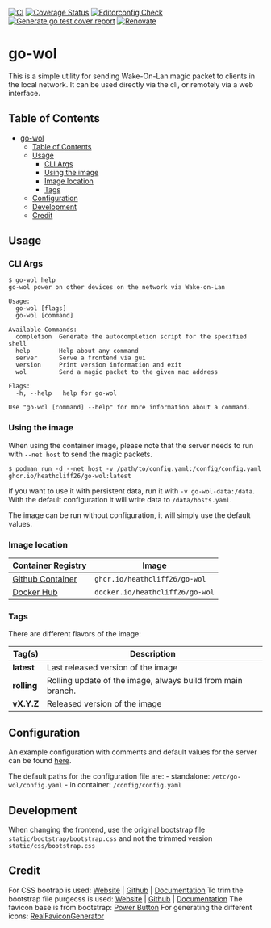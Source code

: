 [![CI](https://github.com/heathcliff26/go-wol/actions/workflows/ci.yaml/badge.svg?event=push)](https://github.com/heathcliff26/go-wol/actions/workflows/ci.yaml)
[![Coverage Status](https://coveralls.io/repos/github/heathcliff26/go-wol/badge.svg)](https://coveralls.io/github/heathcliff26/go-wol)
[![Editorconfig Check](https://github.com/heathcliff26/go-wol/actions/workflows/editorconfig-check.yaml/badge.svg?event=push)](https://github.com/heathcliff26/go-wol/actions/workflows/editorconfig-check.yaml)
[![Generate go test cover report](https://github.com/heathcliff26/go-wol/actions/workflows/go-testcover-report.yaml/badge.svg)](https://github.com/heathcliff26/go-wol/actions/workflows/go-testcover-report.yaml)
[![Renovate](https://github.com/heathcliff26/go-wol/actions/workflows/renovate.yaml/badge.svg)](https://github.com/heathcliff26/go-wol/actions/workflows/renovate.yaml)

# go-wol

This is a simple utility for sending Wake-On-Lan magic packet to clients in the local network.
It can be used directly via the cli, or remotely via a web interface.

## Table of Contents

- [go-wol](#go-wol)
  - [Table of Contents](#table-of-contents)
  - [Usage](#usage)
    - [CLI Args](#cli-args)
    - [Using the image](#using-the-image)
    - [Image location](#image-location)
    - [Tags](#tags)
  - [Configuration](#configuration)
  - [Development](#development)
  - [Credit](#credit)

## Usage

### CLI Args
```
$ go-wol help
go-wol power on other devices on the network via Wake-on-Lan

Usage:
  go-wol [flags]
  go-wol [command]

Available Commands:
  completion  Generate the autocompletion script for the specified shell
  help        Help about any command
  server      Serve a frontend via gui
  version     Print version information and exit
  wol         Send a magic packet to the given mac address

Flags:
  -h, --help   help for go-wol

Use "go-wol [command] --help" for more information about a command.
```

### Using the image

When using the container image, please note that the server needs to run with `--net host` to send the magic packets.
```
$ podman run -d --net host -v /path/to/config.yaml:/config/config.yaml ghcr.io/heathcliff26/go-wol:latest
```
If you want to use it with persistent data, run it with `-v go-wol-data:/data`. With the default configuration it will write data to `/data/hosts.yaml`.

The image can be run without configuration, it will simply use the default values.

### Image location

| Container Registry                                                                                     | Image                                      |
| ------------------------------------------------------------------------------------------------------ | ------------------------------------------ |
| [Github Container](https://github.com/users/heathcliff26/packages/container/package/go-wol) | `ghcr.io/heathcliff26/go-wol`   |
| [Docker Hub](https://hub.docker.com/r/heathcliff26/go-wol)                  | `docker.io/heathcliff26/go-wol` |

### Tags

There are different flavors of the image:

| Tag(s)      | Description                                                 |
| ----------- | ----------------------------------------------------------- |
| **latest**  | Last released version of the image                          |
| **rolling** | Rolling update of the image, always build from main branch. |
| **vX.Y.Z**  | Released version of the image                               |

## Configuration

An example configuration with comments and default values for the server can be found [here](examples/config.yaml).

The default paths for the configuration file are:
    - standalone:   `/etc/go-wol/config.yaml`
    - in container: `/config/config.yaml`

## Development

When changing the frontend, use the original bootstrap file `static/bootstrap/bootstrap.css` and not the trimmed version `static/css/bootstrap.css`

## Credit

For CSS bootrap is used: [Website](https://getbootstrap.com/) | [Github](https://github.com/twbs/bootstrap) | [Documentation](https://getbootstrap.com/docs/5.3/getting-started/introduction/)
To trim the bootstrap file purgecss is used: [Website](https://purgecss.com/) | [Github](https://github.com/FullHuman/purgecss) | [Documentation](https://purgecss.com/getting-started.html)
The favicon base is from bootstrap: [Power Button](https://icons.getbootstrap.com/icons/power/)
For generating the different icons: [RealFaviconGenerator](https://realfavicongenerator.net/)
